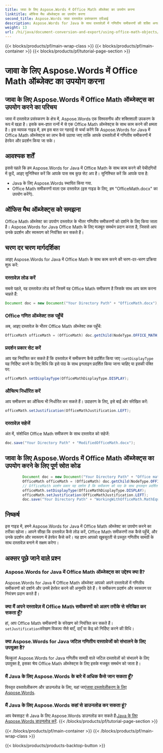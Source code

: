 ```yaml
---
title: जावा के लिए Aspose.Words में Office Math ऑब्जेक्ट का उपयोग करना
linktitle: ऑफिस मैथ ऑब्जेक्ट्स का उपयोग करना
second_title: Aspose.Words जावा दस्तावेज़ प्रसंस्करण एपीआई
description: Aspose.Words for Java के साथ दस्तावेज़ों में गणितीय समीकरणों की शक्ति अनलॉक करें। Office Math ऑब्जेक्ट को आसानी से मैनिपुलेट और प्रदर्शित करना सीखें।
weight: 13
url: /hi/java/document-conversion-and-export/using-office-math-objects/
---
```


{{< blocks/products/pf/main-wrap-class >}}
{{< blocks/products/pf/main-container >}}
{{< blocks/products/pf/tutorial-page-section >}}

# जावा के लिए Aspose.Words में Office Math ऑब्जेक्ट का उपयोग करना


## जावा के लिए Aspose.Words में Office Math ऑब्जेक्ट्स का उपयोग करने का परिचय

जावा में दस्तावेज़ प्रसंस्करण के क्षेत्र में, Aspose.Words एक विश्वसनीय और शक्तिशाली उपकरण के रूप में खड़ा है। इसके कम-ज्ञात रत्नों में से एक Office Math ऑब्जेक्ट्स के साथ काम करने की क्षमता है। इस व्यापक गाइड में, हम इस बात पर गहराई से चर्चा करेंगे कि Aspose.Words for Java में Office Math ऑब्जेक्ट्स का लाभ कैसे उठाया जाए ताकि आपके दस्तावेज़ों में गणितीय समीकरणों में हेरफेर और प्रदर्शन किया जा सके। 

## आवश्यक शर्तें

इससे पहले कि हम Aspose.Words for Java में Office Math के साथ काम करने की पेचीदगियों में कूदें, आइए सुनिश्चित करें कि आपके पास सब कुछ सेट अप है। सुनिश्चित करें कि आपके पास है:

- Java के लिए Aspose.Words स्थापित किया गया.
- Office Math समीकरणों वाला एक दस्तावेज़ (इस गाइड के लिए, हम "OfficeMath.docx" का उपयोग करेंगे).

## ऑफिस मैथ ऑब्जेक्ट्स को समझना

Office Math ऑब्जेक्ट का उपयोग दस्तावेज़ के भीतर गणितीय समीकरणों को दर्शाने के लिए किया जाता है। Aspose.Words for Java Office Math के लिए मज़बूत समर्थन प्रदान करता है, जिससे आप उनके प्रदर्शन और स्वरूपण को नियंत्रित कर सकते हैं। 

## चरण दर चरण मार्गदर्शिका

आइए Aspose.Words for Java में Office Math के साथ काम करने की चरण-दर-चरण प्रक्रिया शुरू करें:

### दस्तावेज़ लोड करें

सबसे पहले, वह दस्तावेज़ लोड करें जिसमें वह Office Math समीकरण है जिसके साथ आप काम करना चाहते हैं:

```java
Document doc = new Document("Your Directory Path" + "OfficeMath.docx");
```

### Office गणित ऑब्जेक्ट तक पहुँचें

अब, आइए दस्तावेज़ के भीतर Office Math ऑब्जेक्ट तक पहुँचें:

```java
OfficeMath officeMath = (OfficeMath) doc.getChild(NodeType.OFFICE_MATH, 0, true);
```

### प्रदर्शन प्रकार सेट करें

 आप यह नियंत्रित कर सकते हैं कि दस्तावेज़ में समीकरण कैसे प्रदर्शित किया जाए।`setDisplayType` यह निर्दिष्ट करने के लिए विधि कि इसे पाठ के साथ इनलाइन प्रदर्शित किया जाना चाहिए या इसकी पंक्ति पर:

```java
officeMath.setDisplayType(OfficeMathDisplayType.DISPLAY);
```

### औचित्य निर्धारित करें

आप समीकरण का औचित्य भी निर्धारित कर सकते हैं। उदाहरण के लिए, इसे बाईं ओर संरेखित करें:

```java
officeMath.setJustification(OfficeMathJustification.LEFT);
```

### दस्तावेज़ सहेजें

अंत में, संशोधित Office Math समीकरण के साथ दस्तावेज़ को सहेजें:

```java
doc.save("Your Directory Path" + "ModifiedOfficeMath.docx");
```

## जावा के लिए Aspose.Words में Office Math ऑब्जेक्ट्स का उपयोग करने के लिए पूर्ण स्रोत कोड

```java
        Document doc = new Document("Your Directory Path" + "Office math.docx");
        OfficeMath officeMath = (OfficeMath) doc.getChild(NodeType.OFFICE_MATH, 0, true);
        // OfficeMath प्रदर्शन प्रकार यह दर्शाता है कि समीकरण को पाठ के साथ इनलाइन प्रदर्शित किया जाता है या उसकी पंक्ति पर प्रदर्शित किया जाता है।
        officeMath.setDisplayType(OfficeMathDisplayType.DISPLAY);
        officeMath.setJustification(OfficeMathJustification.LEFT);
        doc.save("Your Directory Path" + "WorkingWithOfficeMath.MathEquations.docx");
```

## निष्कर्ष

इस गाइड में, हमने Aspose.Words for Java में Office Math ऑब्जेक्ट का उपयोग करने का तरीका खोजा। आपने सीखा कि दस्तावेज़ कैसे लोड करें, Office Math समीकरणों तक कैसे पहुँचें, और उनके प्रदर्शन और स्वरूपण में हेरफेर कैसे करें। यह ज्ञान आपको खूबसूरती से प्रस्तुत गणितीय सामग्री के साथ दस्तावेज़ बनाने में सक्षम करेगा।

## अक्सर पूछे जाने वाले प्रश्न

### Aspose.Words for Java में Office Math ऑब्जेक्ट्स का उद्देश्य क्या है?

Aspose.Words for Java में Office Math ऑब्जेक्ट आपको अपने दस्तावेज़ों में गणितीय समीकरणों को दर्शाने और उनमें हेरफेर करने की अनुमति देते हैं। वे समीकरण प्रदर्शन और स्वरूपण पर नियंत्रण प्रदान करते हैं।

### क्या मैं अपने दस्तावेज़ में Office Math समीकरणों को अलग तरीके से संरेखित कर सकता हूँ?

 हां, आप Office Math समीकरणों के संरेखण को नियंत्रित कर सकते हैं।`setJustification`संरेखण विकल्प जैसे बाएँ, दाएँ या केंद्र को निर्दिष्ट करने की विधि।

### क्या Aspose.Words for Java जटिल गणितीय दस्तावेजों को संभालने के लिए उपयुक्त है?

बिल्कुल! Aspose.Words for Java गणितीय सामग्री वाले जटिल दस्तावेज़ों को संभालने के लिए उपयुक्त है, इसका श्रेय Office Math ऑब्जेक्ट्स के लिए इसके मजबूत समर्थन को जाता है।

### मैं Java के लिए Aspose.Words के बारे में अधिक कैसे जान सकता हूँ?

 विस्तृत दस्तावेज़ीकरण और डाउनलोड के लिए, यहां जाएं[जावा दस्तावेज़ीकरण के लिए Aspose.Words](https://reference.aspose.com/words/java/).

### मैं Java के लिए Aspose.Words कहां से डाउनलोड कर सकता हूं?

 आप वेबसाइट से Java के लिए Aspose.Words डाउनलोड कर सकते हैं:[Java के लिए Aspose.Words डाउनलोड करें](https://releases.aspose.com/words/java/).
{{< /blocks/products/pf/tutorial-page-section >}}

{{< /blocks/products/pf/main-container >}}
{{< /blocks/products/pf/main-wrap-class >}}

{{< blocks/products/products-backtop-button >}}
